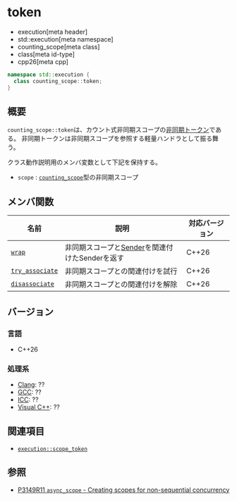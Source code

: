 # token
* execution[meta header]
* std::execution[meta namespace]
* counting_scope[meta class]
* class[meta id-type]
* cpp26[meta cpp]

```cpp
namespace std::execution {
  class counting_scope::token;
}
```

## 概要
`counting_scope::token`は、カウント式非同期スコープの[非同期トークン](../scope_token.md)である。
非同期トークンは非同期スコープを参照する軽量ハンドラとして振る舞う。

クラス動作説明用のメンバ変数として下記を保持する。

- `scope` : [`counting_scope`](../counting_scope.md)型の非同期スコープ


## メンバ関数

| 名前 | 説明 | 対応バージョン |
|------|------|----------------|
| [`wrap`](token/wrap.md) | 非同期スコープと[Sender](../sender.md)を関連付けたSenderを返す | C++26 |
| [`try_associate`](token/try_associate.md) | 非同期スコープとの関連付けを試行 | C++26 |
| [`disassociate`](token/disassociate.md) | 非同期スコープとの関連付けを解除 | C++26 |


## バージョン
### 言語
- C++26

### 処理系
- [Clang](/implementation.md#clang): ??
- [GCC](/implementation.md#gcc): ??
- [ICC](/implementation.md#icc): ??
- [Visual C++](/implementation.md#visual_cpp): ??


## 関連項目
- [`execution::scope_token`](../scope_token.md)


## 参照
- [P3149R11 `async_scope` - Creating scopes for non-sequential concurrency](https://open-std.org/jtc1/sc22/wg21/docs/papers/2025/p3149r11.html)
